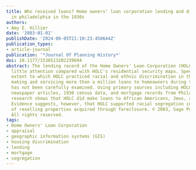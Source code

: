 ```yaml
---
title: Who received loans? Home owners' loan corporation lending and discrimination
  in philadelphia in the 1930s
authors:
- Amy E. Hillier
date: '2003-01-01'
publishDate: '2024-06-05T21:10:23.450644Z'
publication_types:
- article-journal
publication: '*Journal Of Planning History*'
doi: 10.1177/1538513202239694
abstract: The lending record of the Home Owners' Loan Corporation (HOLC) has received
  little attention compared with HOLC's residential security maps. Specifically, the
  extent to which HOLC practiced racial and ethnic discrimination in the process of
  making and servicing more than a million loans to homeowners during the Depression
  has not been carefully examined. Using primary sources including HOLC publications,
  newspaper articles, 1930 census data, and mortgage records from Philadelphia, this
  research shows that HOLC did make loans to African Americans, Jews, and immigrants.
  Evidence suggests, however, that HOLC supported racial segregation in the process
  of reselling properties acquired through foreclosure. © 2003, Sage Publications.
  All rights reserved.
tags:
- Home Owners' Loan Corporation
- appraisal
- geographic information systems (GIS)
- housing discrimination
- lending
- mortgage
- segregation
---
```

